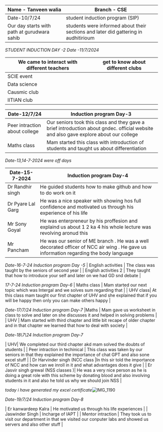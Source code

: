 | Name - Tanveen walia| Branch - CSE |
| ----------- | ----------- |
| Date-10/7/24 | student induction program (SIP)  |
| Our day starts with path at gurudwara sahib | students were informed about their sections and later did gattering in audhitirioum   |


*STUDENT INDUCTION DAY -2 Date -11/7/2024*



| We came to interact with different teachers  | get to know about different clubs  |
| ----------- | ----------- |
| SCIE event
|Data science 
|Causmic club
IITIAN club |



| Date-12/7/24 | Induction program Day-3 |
| ----------- | ----------- |
| Peer intraction about college  | Our seniors took this class and they gave a brief introduction about gndec. official website and also gave explore about our college |
| Maths class | Mam started this class with introduction of students and taught us about differentiation   |


*Date-13,14-7-2024 were off days*


| Date-15-7-2024 | Induction program Day-4 |
| ----------- | ----------- |
| Dr Randhir singh | He guided students how to make github and how to do work on it |
| Dr Pyare Lal Garg| He was a nice speaker with showing hos full confidence and motivated us through his experience of his life  |
| Mr Sony Goyal | He was enterpreneur by his proffesion and explaind us about 1 2 ka 4 his whole lecture was revolving aronud this |
| Mr Pancham | He was our senior of ME branch . He was a well decorated officer of NCC air wing . He gave us information regarding the body language |


*Date-16-7-24 Induction program Day -5*
| English activities | The class was taught by the seniors of second year |
| English activities 2 | They taught that how to introduce your self and later on we had GD snd debate |


*17-7-24 Induction program Day-6*
| Maths class  | Mam started our next topic which was Intergal and we solves sum regarding that |
| UHV class| At this class mam taught our first chapter of UHV and  she explained that if you will be happy then only you can make others happy |


*Date-17/7/24 Induction program Day-7*
|Maths | Mam gave us worksheet in class to solve and later on she discusses it and helped in solving problems |
| UHV | Mam started with third chapter and little bit recape of older chapter and in that chapter we learned that how to deal with society |


*Date-18\7\24 Induction program Day-7*


| UHV| We completed our third chapter akd mam solved the doubts of students |
| Peer intraction in techinical | This class was taken by our seniors in that they explained the importance of chat GPT and also sone excel stuff  |
| Dr Harvinder singh (NCC class |In this sir told the importance of NCC and how can we inroll in it and what advantages does it give |
| Er Jasvir singh grewal  (NSS classes )| He was a very nice person as he is doing a great role with this scheme by donating blood and also involving students in it and also he told us why we should join NSS |


*today i have generated my excel certificate*![IMG_1190](https://github.com/user-attachments/assets/7db4ed0f-e527-471d-b1a4-fc7fbcb27c9e)


*Date-19/7/24 Induction program Day-8*


| Er kanwardeep Kalra  | He motivated us through his life experiences |
| Jaswinder Singh | Incharge of IAPT |
| Mentor intraction  | They took us to visit our department in that we visited our conputer labs and showed us servers and also other stuff |
